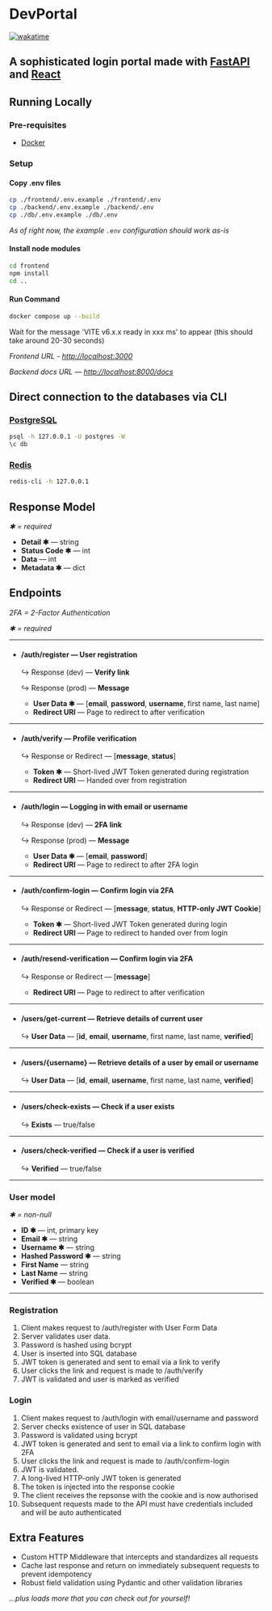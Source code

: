 # DevPortal

[![wakatime](https://wakatime.com/badge/user/961b9b73-7fbd-42ec-8eac-034f364eaeaf/project/4aecf67f-d5c4-46f7-9196-7e2542fcfa0f.svg)](https://wakatime.com/badge/user/961b9b73-7fbd-42ec-8eac-034f364eaeaf/project/4aecf67f-d5c4-46f7-9196-7e2542fcfa0f)

## A sophisticated login portal made with [FastAPI](https://fastapi.tiangolo.com/) and [React](https://react.dev/)

## Running Locally

### Pre-requisites

- [Docker](https://www.docker.com/products/docker-desktop/)

### Setup

#### Copy .env files

```sh
cp ./frontend/.env.example ./frontend/.env
cp ./backend/.env.example ./backend/.env
cp ./db/.env.example ./db/.env
```

*As of right now, the example `.env` configuration should work as-is*

#### Install node modules

```sh
cd frontend
npm install
cd ..
```

#### Run Command

```sh
docker compose up --build
```

Wait for the message 'VITE v6.x.x  ready in xxx ms' to appear (this should take around 20-30 seconds)

*Frontend URL - <http://localhost:3000>*

*Backend docs URL — <http://localhost:8000/docs>*


## Direct connection to the databases via CLI

### [PostgreSQL](https://www.postgresql.org/download/)

```sh
psql -h 127.0.0.1 -U postgres -W
\c db
```

### [Redis](https://redis.io/downloads/)

```sh
redis-cli -h 127.0.0.1
```

## Response Model

*✱ = required*

- **Detail ✱** — string
- **Status Code ✱** — int
- **Data** — int
- **Metadata ✱** — dict

## Endpoints

*2FA = 2-Factor Authentication*

*✱ = required*

---

- #### /auth/register — User registration
    ↪ Response (dev) — **Verify link**

    ↪ Response (prod) — **Message**
    
    - **User Data ✱** — [**email**, **password**, **username**, first name, last name]
    - **Redirect URI** — Page to redirect to after verification

---

- #### /auth/verify — Profile verification
    ↪ Response or Redirect — [**message**, **status**]

    - **Token ✱** — Short-lived JWT Token generated during registration
    - **Redirect URI** — Handed over from registration

---

- #### /auth/login — Logging in with email or username
    ↪ Response (dev) — **2FA link**

    ↪ Response (prod) — **Message**

    - **User Data ✱** — [**email**, **password**]
    - **Redirect URI** — Page to redirect to after 2FA login

---

- #### /auth/confirm-login — Confirm login via 2FA
    ↪ Response or Redirect — [**message**, **status**, **HTTP-only JWT Cookie**]

    - **Token ✱** — Short-lived JWT Token generated during login
    - **Redirect URI** — Page to redirect to handed over from login

---

- #### /auth/resend-verification — Confirm login via 2FA
    ↪ Response or Redirect — [**message**]

    - **Redirect URI** — Page to redirect to after verification

---

- #### /users/get-current — Retrieve details of current user
    ↪ **User Data** — [**id**, **email**, **username**, first name, last name, **verified**]

---

- #### /users/{username} — Retrieve details of a user by email or username
    ↪ **User Data** — [**id**, **email**, **username**, first name, last name, **verified**]

---

- #### /users/check-exists — Check if a user exists
    ↪ **Exists** — true/false

---

- #### /users/check-verified — Check if a user is verified
    ↪ **Verified** — true/false

---

### User model

*✱ = non-null*

- **ID ✱** — int, primary key
- **Email ✱** — string
- **Username ✱** — string
- **Hashed Password ✱** — string
- **First Name** — string
- **Last Name** — string
- **Verified ✱** — boolean

---

### Registration

1. Client makes request to /auth/register with User Form Data
2. Server validates user data.
3. Password is hashed using bcrypt
4. User is inserted into SQL database
5. JWT token is generated and sent to email via a link to verify
6. User clicks the link and request is made to /auth/verify
7. JWT is validated and user is marked as verified


### Login

1. Client makes request to /auth/login with email/username and password
2. Server checks existence of user in SQL database
3. Password is validated using bcrypt
4. JWT token is generated and sent to email via a link to confirm login with 2FA
5. User clicks the link and request is made to /auth/confirm-login
6. JWT is validated.
7. A long-lived HTTP-only JWT token is generated
8. The token is injected into the response cookie
9. The client receives the repsonse with the cookie and is now authorised
10. Subsequent requests made to the API must have credentials included and will be auto authenticated

## Extra Features

- Custom HTTP Middleware that intercepts and standardizes all requests
- Cache last response and return on immediately subsequent requests to prevent idempotency
- Robust field validation using Pydantic and other validation libraries

*...plus loads more that you can check out for yourself!*
